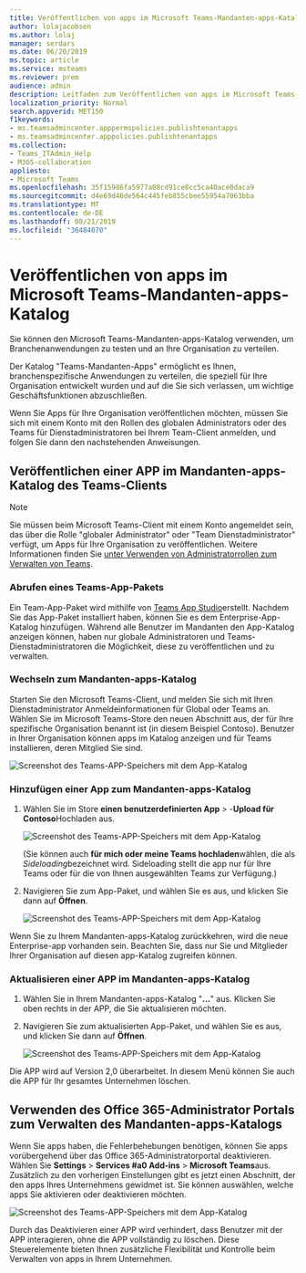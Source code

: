 ```yaml
---
title: Veröffentlichen von apps im Microsoft Teams-Mandanten-apps-Katalog
author: lolajacobsen
ms.author: lolaj
manager: serdars
ms.date: 06/20/2019
ms.topic: article
ms.service: msteams
ms.reviewer: prem
audience: admin
description: Leitfaden zum Veröffentlichen von apps im Microsoft Teams-Mandanten-apps-Katalog.
localization_priority: Normal
search.appverid: MET150
f1keywords:
- ms.teamsadmincenter.apppermspolicies.publishtenantapps
- ms.teamsadmincenter.apppolicies.publishtenantapps
ms.collection:
- Teams_ITAdmin_Help
- M365-collaboration
appliesto:
- Microsoft Teams
ms.openlocfilehash: 35f15986fa5977a08cd91ce8cc5ca40ace0daca9
ms.sourcegitcommit: d4e69d46de564c445feb855cbee55954a7063bba
ms.translationtype: MT
ms.contentlocale: de-DE
ms.lasthandoff: 08/21/2019
ms.locfileid: "36484070"
---
```

<a name="publish-apps-in-the-microsoft-teams-tenant-apps-catalog"></a>Veröffentlichen von apps im Microsoft Teams-Mandanten-apps-Katalog
=======================================================

Sie können den Microsoft Teams-Mandanten-apps-Katalog verwenden, um Branchenanwendungen zu testen und an Ihre Organisation zu verteilen.

Der Katalog "Teams-Mandanten-Apps" ermöglicht es Ihnen, branchenspezifische Anwendungen zu verteilen, die speziell für Ihre Organisation entwickelt wurden und auf die Sie sich verlassen, um wichtige Geschäftsfunktionen abzuschließen.

Wenn Sie Apps für Ihre Organisation veröffentlichen möchten, müssen Sie sich mit einem Konto mit den Rollen des globalen Administrators oder des Teams für Dienstadministratoren bei Ihrem Team-Client anmelden, und folgen Sie dann den nachstehenden Anweisungen.

## <a name="publish-an-app-in-the-tenant-apps-catalog-from-the-teams-client"></a>Veröffentlichen einer APP im Mandanten-apps-Katalog des Teams-Clients

> [!NOTE]
> Sie müssen beim Microsoft Teams-Client mit einem Konto angemeldet sein, das über die Rolle "globaler Administrator" oder "Team Dienstadministrator" verfügt, um Apps für Ihre Organisation zu veröffentlichen. Weitere Informationen finden Sie [unter Verwenden von Administratorrollen zum Verwalten von Teams](https://docs.microsoft.com/MicrosoftTeams/using-admin-roles).

### <a name="get-a-teams-app-package"></a>Abrufen eines Teams-App-Pakets

Ein Team-App-Paket wird mithilfe von [Teams App Studio](https://docs.microsoft.com/microsoftteams/platform/get-started/get-started-app-studio)erstellt. Nachdem Sie das App-Paket installiert haben, können Sie es dem Enterprise-App-Katalog hinzufügen. Während alle Benutzer im Mandanten den App-Katalog anzeigen können, haben nur globale Administratoren und Teams-Dienstadministratoren die Möglichkeit, diese zu veröffentlichen und zu verwalten.

### <a name="go-to-the-tenant-apps-catalog"></a>Wechseln zum Mandanten-apps-Katalog

Starten Sie den Microsoft Teams-Client, und melden Sie sich mit Ihren Dienstadministrator Anmeldeinformationen für Global oder Teams an. Wählen Sie im Microsoft Teams-Store den neuen Abschnitt aus, der für Ihre spezifische Organisation benannt ist (in diesem Beispiel Contoso). Benutzer in Ihrer Organisation können apps im Katalog anzeigen und für Teams installieren, deren Mitglied Sie sind.

![Screenshot des Teams-APP-Speichers mit dem App-Katalog](media/private-app-store-teams-image01.png)

### <a name="add-an-app-to-the-tenant-apps-catalog"></a>Hinzufügen einer App zum Mandanten-apps-Katalog

1. Wählen Sie im Store **einen benutzerdefinierten App** > -**Upload für Contoso**Hochladen aus.

    ![Screenshot des Teams-APP-Speichers mit dem App-Katalog](media/private-app-store-teams-image02.png)

    (Sie können auch **für mich oder meine Teams hochladen**wählen, die als *Sideloading*bezeichnet wird. Sideloading stellt die app nur für Ihre Teams oder für die von Ihnen ausgewählten Teams zur Verfügung.)

2. Navigieren Sie zum App-Paket, und wählen Sie es aus, und klicken Sie dann auf **Öffnen**.

    ![Screenshot des Teams-APP-Speichers mit dem App-Katalog](media/private-app-store-teams-image03.png)

Wenn Sie zu Ihrem Mandanten-apps-Katalog zurückkehren, wird die neue Enterprise-app vorhanden sein. Beachten Sie, dass nur Sie und Mitglieder Ihrer Organisation auf diesen app-Katalog zugreifen können.

### <a name="update-an-app-in-the-tenant-apps-catalog"></a>Aktualisieren einer APP im Mandanten-apps-Katalog

1. Wählen Sie in Ihrem Mandanten-apps-Katalog "**...**" aus. Klicken Sie oben rechts in der APP, die Sie aktualisieren möchten.

2. Navigieren Sie zum aktualisierten App-Paket, und wählen Sie es aus, und klicken Sie dann auf **Öffnen**.

    ![Screenshot des Teams-APP-Speichers mit dem App-Katalog](media/private-app-store-teams-image04.png)

Die APP wird auf Version 2,0 überarbeitet. In diesem Menü können Sie auch die APP für Ihr gesamtes Unternehmen löschen.

## <a name="use-the-office-365-admin-portal-to-manage-the-tenant-apps-catalog"></a>Verwenden des Office 365-Administrator Portals zum Verwalten des Mandanten-apps-Katalogs

Wenn Sie apps haben, die Fehlerbehebungen benötigen, können Sie apps vorübergehend über das Office 365-Administratorportal deaktivieren. Wählen Sie **Settings** > **Services #a0 Add-ins** > **Microsoft Teams**aus. Zusätzlich zu den vorherigen Einstellungen gibt es jetzt einen Abschnitt, der den apps Ihres Unternehmens gewidmet ist. Sie können auswählen, welche apps Sie aktivieren oder deaktivieren möchten.

![Screenshot des Teams-APP-Speichers mit dem App-Katalog](media/private-app-store-teams-image05.png)

Durch das Deaktivieren einer APP wird verhindert, dass Benutzer mit der APP interagieren, ohne die APP vollständig zu löschen. Diese Steuerelemente bieten Ihnen zusätzliche Flexibilität und Kontrolle beim Verwalten von apps in Ihrem Unternehmen.
